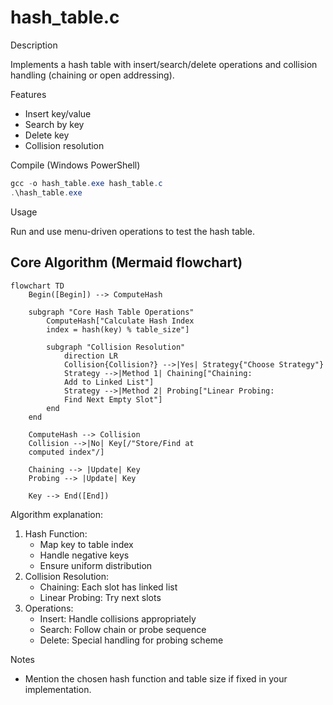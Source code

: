 # hash_table.c

Description

Implements a hash table with insert/search/delete operations and collision handling (chaining or open addressing).

Features

- Insert key/value
- Search by key
- Delete key
- Collision resolution

Compile (Windows PowerShell)

```powershell
gcc -o hash_table.exe hash_table.c
.\hash_table.exe
```

Usage

Run and use menu-driven operations to test the hash table.

## Core Algorithm (Mermaid flowchart)

```mermaid
flowchart TD
    Begin([Begin]) --> ComputeHash

    subgraph "Core Hash Table Operations"
        ComputeHash["Calculate Hash Index
        index = hash(key) % table_size"]
        
        subgraph "Collision Resolution"
            direction LR
            Collision{Collision?} -->|Yes| Strategy{"Choose Strategy"}
            Strategy -->|Method 1| Chaining["Chaining:
            Add to Linked List"]
            Strategy -->|Method 2| Probing["Linear Probing:
            Find Next Empty Slot"]
        end
    end

    ComputeHash --> Collision
    Collision -->|No| Key[/"Store/Find at
    computed index"/]
    
    Chaining --> |Update| Key
    Probing --> |Update| Key
    
    Key --> End([End])
```

Algorithm explanation:
1. Hash Function:
   - Map key to table index
   - Handle negative keys
   - Ensure uniform distribution
2. Collision Resolution:
   - Chaining: Each slot has linked list
   - Linear Probing: Try next slots
3. Operations:
   - Insert: Handle collisions appropriately
   - Search: Follow chain or probe sequence
   - Delete: Special handling for probing scheme

Notes

- Mention the chosen hash function and table size if fixed in your implementation.